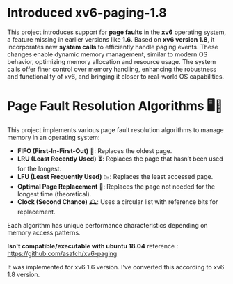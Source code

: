 # Introduced xv6-paging-1.8

This project introduces support for **page faults** in the **xv6** operating system, a feature missing in earlier versions like **1.6**. Based on **xv6 version 1.8**, it incorporates new **system calls** to efficiently handle paging events. These changes enable dynamic memory management, similar to modern OS behavior, optimizing memory allocation and resource usage. The system calls offer finer control over memory handling, enhancing the robustness and functionality of xv6, and bringing it closer to real-world OS capabilities.

# Page Fault Resolution Algorithms 🖥️💾

This project implements various page fault resolution algorithms to manage memory in an operating system:

- **FIFO (First-In-First-Out)** 🔄: Replaces the oldest page.
- **LRU (Least Recently Used)** ⏳: Replaces the page that hasn’t been used for the longest.
- **LFU (Least Frequently Used)** 📉: Replaces the least accessed page.
- **Optimal Page Replacement** 🎯: Replaces the page not needed for the longest time (theoretical).
- **Clock (Second Chance)** 🕰️: Uses a circular list with reference bits for replacement.

Each algorithm has unique performance characteristics depending on memory access patterns.


**Isn't compatible/executable with ubuntu 18.04**
reference : https://github.com/asafch/xv6-paging

It was implemented for xv6 1.6 version. I've converted this according to xv6 1.8 version.
